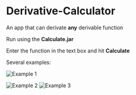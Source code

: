 # Derivative-Calculator

An app that can derivate **any** derivable function

Run using the **Calculate.jar**

Enter the function in the text box and hit **Calculate**

Several examples:

![Example 1](https://lh3.googleusercontent.com/Qw9cS-RyEFm1b_yfCOV6SSU2MCCu2TkyqNvBwwvZk1T0o7fa5HCK6oI-2XLmF1ZqnpzuCCqYamPrx7yhB8E-EA4Fa-OLlbzVFP8J4KnY1ylwxObP2m3iGcEctcftL7ts8aq5HX7vecSI3EpscXyJG-suAw17B1JjNzo8VljsAO3zR10L-9cX1-7SNi_x1hiiJTOPHwp7LnGg3GzkG4RrZGPjkDxD0DaoYyj1jUxky574myXVvuVNB7hc6rv3gL6MNAnpfoSPS9uXyJU1ntSEKnvrc03UEmx9W6TTfn9Vkv9LaAjhroOsAN30Lk6PbbMsxRktM4cKt1VooqMkGfuppj4fqQ2lyZsgSMeXOJT-bYIe8mbXpfklzMfehGkRbBjWRCXiraSTd1eCJa0r0D1yRiXckinnAL-kTEKS-GRkqiJKKme-wzmQnUjMqdvw5XRAET38-aLajUMgvdxlqrL46ljN4ZvsaVunijytFGipGF73ILozXvNmhxB2U5-Yz0tb2w0-NS6jLuH4x8zVoV5X8gxggEBPTSmSaqv4g8U7Cg8ZwZdBVfQvUZ84CuUi7NxudxTlP2yh4vcMYKGzTxlFQ7ByH9qcnmPN68_QeiFIYvaMcXeZTITfOGyGNnYrHyZNT8EoHCa9Y8Ij_N1PdTlUCSihuKA8uiBPA1BanKiWNrBpABVtc7-moygrxaY_sBIUKVYzmucwPlkIwBfBG4KKe8nP3w=w445-h213-no?authuser=0)

![Example 2](https://lh3.googleusercontent.com/sO3885bRZbI4PXmEgzfO2pl669KcYcdpFemwMklmaYPDd7AHbfArLJ9bhzCUHZ-l5qEFFPKKyR4Wy-C84pr_1fSQV0XddJur52ygFfU_M3UaDWl9bqOVS-IzbAkCtJv4RaMUWohxYnm0BMwFlKEKFZv1Tif5aFLc9wxf269YyTHE7oT_Niw0-WEFOhuuOlOyftF7oUWE3SLRrfAhe_x9eYDtQJavpadpdgp6SQr2IRZCrM5XoCiybfynOPLMkg9DID7MO98RqTFVZei88kT9hOGCjQXSlzgTIlp2Xfl5oatr0nPc8PuWLDpZgfP5YPMFf-RqS9Q7Joxh4dWPhUQNrKTg9Py4lMNMS1TcSVXDWLWVpFruJw-27NwLXT3cYM6TlRqmHxOT-God1G0oIvw68oTtG0NZMnPmkxqW0ugk9Y5a02YpnlXCbT6AvcodOLAtPY-99bqcqURvqGt_vEUcbSSLuc3CdiKLLokjiDKHc7TIwFzkXUw0s3ayovXEvKYnmtA8rERz3h9ILWtwmpYOuA289I1tJu3YQBlo5bGhoR2BiCc13iZYKKPExjeTXhFO-wz954sYPEOdfpn7K1NdOVyv16roo41dSEcPovvUoyHW6xsFCm_pXLMYPyZTPDhvxBYiWeYjXBue-MpAEEV1hl08iIJKqqNnYyhgSwzeoDl4i6bQwuHp_k2tz0znxqeoxRRTLGjYllMkFE6od1y1hS36PQ=w610-h221-no?authuser=0)
![Example 3](https://lh3.googleusercontent.com/C1JSVcEC_TrIUTmIQLYnc143yyhnWnk12A6Q2TD8f_gxnLU0ypEyqg8bzqmgUyC-THYl5I2dJj088BpTYocx06ZT-frEmp01NBjnGyEWyrX1keBAe0la1-WKDuPVH5feg-_Ws62L31njYL6JJgeT9wc9FE2CzGbwAw2PBJWcNBVoWkDNROvXaRQGWSmwwZeGJ4IdyDZLqv3XK3JLfWyjfgxeVwm1ivmCV6prC97Q8utPxzQ9Zbob4eCYjaRx-hT6hlNdZxPCZy9efKCM0M0uaRwdXL7PTDCQ72jpVk_s7Ae1E__x3qposGfmFFK1L6O_zcWiMJOIJsUnDhUPoLoKaZHtdSbgUckFfhSYSKaQhw2j7pDlTmJyDPArg2C5c4K7Ro_hJH-HYHt4Y3FvQQq8XhXjAibW0P7-eFKu5JyhRlyzfYFH1_Xo_bJFugKkQQstLpUbor_88i1ifTXZVocdzp9LH-oxTR_6Jtxm4p-g20UukLYwMMyojpv2V7rMDow2Bmq-9iP0aaaBf5UD4s-vHFmcWDU94_7ZLFijQ2pYcNlwcV0bm809mIUQhI3f38xA-XEJEidK4ZxrOKfb47UE2KkPSxzgf9cAmvppQgvz93RhWNDV8QoPOtPtqkXy2niC5bEqiTW9TyKn97G5wHftwsVzYYf0ioTdWZMMVHBP5f308TYYDVSNZkSdDBtSOq2xjrQJdpXGd6ptxQTMXrcPyUcpEQ=w1300-h217-no?authuser=0)
